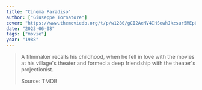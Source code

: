 ```yaml
---
title: "Cinema Paradiso"
author: ["Giuseppe Tornatore"]
cover: "https://www.themoviedb.org/t/p/w1280/gCI2AeMV4IHSewhJkzsur5MEp6R.jpg"
date: "2023-06-08"
tags: ["movie"]
year: "1988"
---
```


> A filmmaker recalls his childhood, when he fell in love with the movies at his village's theater and formed a deep friendship with the theater's projectionist.
>
> Source: TMDB
